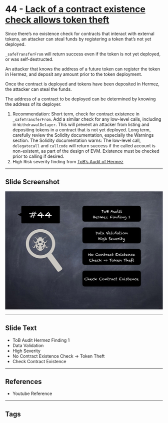 
# 44 - [Lack of a contract existence check allows token theft](./Lack%20of%20a%20contract%20existence%20check%20allows%20token%20theft.md)

Since there’s no existence check for contracts that interact with external tokens, an attacker can steal funds by registering a token that’s not yet deployed. 

`_safeTransferFrom` will return success even if the token is not yet deployed, or was self-destructed. 

An attacker that knows the address of a future token can register the token in Hermez, and deposit any amount prior to the token deployment. 

Once the contract is deployed and tokens have been deposited in Hermez, the attacker can steal the funds. 

The address of a contract to be deployed can be determined by knowing the address of its deployer.

1. Recommendation: Short term, check for contract existence in `_safeTransferFrom`. Add a similar check for any low-level calls, including in `WithdrawalDelayer`. This will prevent an attacker from listing and depositing tokens in a contract that is not yet deployed. Long term, carefully review the Solidity documentation, especially the Warnings section. The Solidity documentation warns: The low-level call, `delegatecall` and `callcode` will return success if the called account is non-existent, as part of the design of EVM. Existence must be checked prior to calling if desired.
2. High Risk severity finding from [ToB’s Audit of Hermez](https://github.com/trailofbits/publications/blob/master/reviews/hermez.pdf)


___
## Slide Screenshot
![044.png](../../images/7.%20Audit%20Findings%20101/044.png)
___
## Slide Text
- ToB Audit Hermez Finding 1
- Data Validation
- High Severity
- No Contract Existence Check -> Token Theft
- Check Contract Existence
___
## References
- Youtube Reference
___
## Tags
